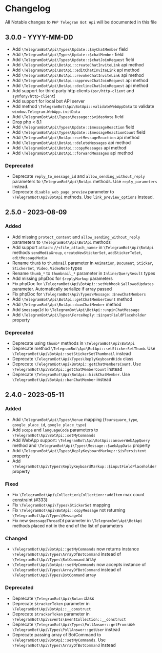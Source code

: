 # Changelog

All Notable changes to `PHP Telegram Bot Api` will be documented in this file

## 3.0.0 - YYYY-MM-DD
- Add `\TelegramBot\Api\Types\Update::$myChatMember` field
- Add `\TelegramBot\Api\Types\Update::$chatMember` field
- Add `\TelegramBot\Api\Types\Update::$chatJoinRequest` field
- Add `\TelegramBot\Api\BotApi::createChatInviteLink` api method
- Add `\TelegramBot\Api\BotApi::editChatInviteLink` api method
- Add `\TelegramBot\Api\BotApi::revokeChatInviteLink` api method
- Add `\TelegramBot\Api\BotApi::approveChatJoinRequest` api method
- Add `\TelegramBot\Api\BotApi::declineChatJoinRequest` api method
- Add support for third party http clients (`psr/http-client` and `symfony/http-client`)
- Add support for local bot API server
- Add method `\TelegramBot\Api\BotApi::validateWebAppData` to validate `window.Telegram.WebApp.initData`
- Add `\TelegramBot\Api\Types\Message::$videoNote` field
- Drop php < 8.1
- Add `\TelegramBot\Api\Types\Update::$messageReaction` field
- Add `\TelegramBot\Api\Types\Update::$messageReactionCount` field
- Add `\TelegramBot\Api\BotApi::setMessageReaction` api method
- Add `\TelegramBot\Api\BotApi::deleteMessages` api method
- Add `\TelegramBot\Api\BotApi::copyMessages` api method
- Add `\TelegramBot\Api\BotApi::forwardMessages` api method

### Deprecated
- Deprecate `reply_to_message_id` and `allow_sending_without_reply` parameters to `\TelegramBot\Api\BotApi` methods. Use `reply_parameters` instead.
- Deprecate `disable_web_page_preview` parameter to `\TelegramBot\Api\BotApi` methods. Use `link_preview_options` instead.

## 2.5.0 - 2023-08-09

### Added
- Add missing `protect_content` and `allow_sending_without_reply` parameters to `\TelegramBot\Api\BotApi` methods
- Add support `attach://<file_attach_name>` in `\TelegramBot\Api\BotApi` methods `sendMediaGroup`, `createNewStickerSet`, `addStickerToSet`, `editMessageMedia`
- Rename `thumb` to `thumbnail` parameter in `Animation`, `Document`, `Sticker`, `StickerSet`, `Video`, `VideoNote` types
- Rename `thumb_*` to `thumbnail_*` parameter in `Inline/QueryResult` types
- Add missing phpDoc for `$replyMarkup` parameters
- Fix phpDoc for `\TelegramBot\Api\BotApi::setWebhook` `$allowedUpdates` parameter. Automatically serialize if array passed
- Fix phpDoc for `\TelegramBot\Api\Types\Message::$newChatMembers`
- Add `\TelegramBot\Api\BotApi::getChatMemberCount` method
- Add `\TelegramBot\Api\BotApi::banChatMember` method
- Add `$messageId` to `\TelegramBot\Api\BotApi::unpinChatMessage`
- Add `\TelegramBot\Api\Types\ForceReply::$inputFieldPlaceholder` property

### Deprecated
- Deprecate using `thumb*` methods in `\TelegramBot\Api\BotApi`
- Deprecate method `\TelegramBot\Api\BotApi::setStickerSetThumb`. Use `\TelegramBot\Api\BotApi::setStickerSetThumbnail` instead
- Deprecate `\TelegramBot\Api\Types\ReplyKeyboardHide` class
- Deprecate `\TelegramBot\Api\BotApi::getChatMembersCount`. Use `\TelegramBot\Api\BotApi::getChatMemberCount` instead
- Deprecate `\TelegramBot\Api\BotApi::kickChatMember`. Use `\TelegramBot\Api\BotApi::banChatMember` instead 

## 2.4.0 - 2023-05-11

### Added
- Add `\TelegramBot\Api\Types\Venue` mapping (`foursquare_type`, `google_place_id`, `google_place_type`)
- Add `scope` and `languageCode` parameters to `\TelegramBot\Api\BotApi::setMyCommands`
- Add WebApp support: `\TelegramBot\Api\BotApi::answerWebAppQuery` method and `\TelegramBot\Api\Types\Message::$webAppData` property
- Add `\TelegramBot\Api\Types\ReplyKeyboardMarkup::$isPersistent` property
- Add `\TelegramBot\Api\Types\ReplyKeyboardMarkup::$inputFieldPlaceholder` property

### Fixed
- Fix `\TelegramBot\Api\Collection\Collection::addItem` max count constraint (#333)
- Fix `\TelegramBot\Api\Types\StickerSet` mapping
- Fix `\TelegramBot\Api\BotApi::copyMessage` not returning `\TelegramBot\Api\Types\MessageId`
- Fix new `$messageThreadId` parameter in `\TelegramBot\Api\BotApi` methods placed not in the end of the list of parameters

### Changed
- `\TelegramBot\Api\BotApi::getMyCommands` now returns instance `\TelegramBot\Api\Types\ArrayOfBotCommand` instead of `\TelegramBot\Api\Types\BotCommand` array
- `\TelegramBot\Api\BotApi::setMyCommands` now accepts instance of `\TelegramBot\Api\Types\ArrayOfBotCommand` instead of `\TelegramBot\Api\Types\BotCommand` array

### Deprecated
- Deprecate `\TelegramBot\Api\Botan` class
- Deprecate `$trackerToken` parameter in `\TelegramBot\Api\BotApi::__construct`
- Deprecate `$trackerToken` parameter in `\TelegramBot\Api\Events\EventCollection::__construct`
- Deprecate `\TelegramBot\Api\Types\PollAnswer::getFrom` use `\TelegramBot\Api\Types\PollAnswer::getUser` instead
- Deprecate passing array of BotCommand to `\TelegramBot\Api\BotApi::setMyCommands`. Use `\TelegramBot\Api\Types\ArrayOfBotCommand` instead
